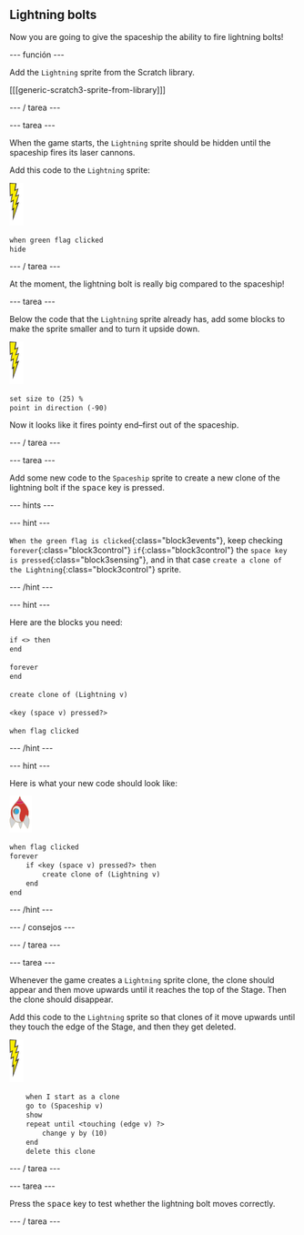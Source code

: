 ## Lightning bolts

Now you are going to give the spaceship the ability to fire lightning bolts!

\--- función \---

Add the `Lightning` sprite from the Scratch library.

[[[generic-scratch3-sprite-from-library]]]

\--- / tarea \---

\--- tarea \---

When the game starts, the `Lightning` sprite should be hidden until the spaceship fires its laser cannons.

Add this code to the `Lightning` sprite:

![lightning sprite](images/lightning-sprite.png)

```blocks3
when green flag clicked
hide
```

\--- / tarea \---

At the moment, the lightning bolt is really big compared to the spaceship!

\--- tarea \---

Below the code that the `Lightning` sprite already has, add some blocks to make the sprite smaller and to turn it upside down.

![lightning sprite](images/lightning-sprite.png)

```blocks3
set size to (25) %
point in direction (-90)
```

Now it looks like it fires pointy end–first out of the spaceship.

\--- / tarea \---

\--- tarea \---

Add some new code to the `Spaceship` sprite to create a new clone of the lightning bolt if the <kbd>space</kbd> key is pressed.

\--- hints \---

\--- hint \---

`When the green flag is clicked`{:class="block3events"}, keep checking `forever`{:class="block3control"} `if`{:class="block3control"} the `space key is pressed`{:class="block3sensing"}, and in that case `create a clone of the Lightning`{:class="block3control"} sprite.

\--- /hint \---

\--- hint \---

Here are the blocks you need:

```blocks3
if <> then
end

forever
end

create clone of (Lightning v)

<key (space v) pressed?>

when flag clicked
```

\--- /hint \---

\--- hint \---

Here is what your new code should look like:

![rocket sprite](images/rocket-sprite.png)

```blocks3
when flag clicked
forever
    if <key (space v) pressed?> then
        create clone of (Lightning v)
    end
end
```

\--- /hint \---

\--- / consejos \---

\--- / tarea \---

\--- tarea \---

Whenever the game creates a `Lightning` sprite clone, the clone should appear and then move upwards until it reaches the top of the Stage. Then the clone should disappear.

Add this code to the `Lightning` sprite so that clones of it move upwards until they touch the edge of the Stage, and then they get deleted.

![lightning sprite](images/lightning-sprite.png)

```blocks3
    when I start as a clone
    go to (Spaceship v)
    show
    repeat until <touching (edge v) ?>
        change y by (10)
    end
    delete this clone
```

\--- / tarea \---

\--- tarea \---

Press the <kbd>space</kbd> key to test whether the lightning bolt moves correctly.

\--- / tarea \---